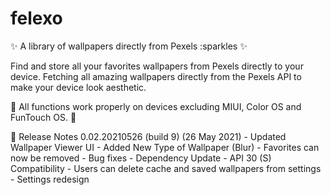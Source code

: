 # felexo

:sparkles: A library of wallpapers directly from Pexels :sparkles :sparkles:


Find and store all your favorites wallpapers from Pexels directly to your device. 
Fetching all amazing wallpapers directly from the Pexels API to make your device look aesthetic.


:rotating_light: All functions work properly on devices excluding MIUI, Color OS and FunTouch OS. :rotating_light:

:bookmark: Release Notes 0.02.20210526 (build 9) (26 May 2021)
    - Updated Wallpaper Viewer UI
    - Added New Type of Wallpaper (Blur)
    - Favorites can now be removed
    - Bug fixes
    - Dependency Update
    - API 30 (S) Compatibility
    - Users can delete cache and saved wallpapers from settings
    - Settings redesign